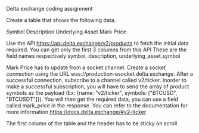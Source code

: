 Delta exchange coding assignment

Create a table that shows the following data.   

Symbol
Description
Underlying Asset
Mark Price

Use the API https://api.delta.exchange/v2/products to fetch the initial data required. You can get only the first 3 columns from this API 
These are the field names respectively symbol, description, underlying_asset.symbol 

Mark Price has to update from a socket channel. 
Create a socket connection using the URL wss://production-esocket.delta.exchange. 
After a successful connection, subscribe to a channel called v2/ticker. 
Inorder to make a successful subscription, you will have to send the array of product symbols as the payload (Ex: {name: "v2/ticker", symbols: ["BTCUSD", "BTCUSDT"]}). 
You will then get the required data, you can use a field called mark_price in the response. 
You can refer to the documentation for more information https://docs.delta.exchange/#v2-ticker 

The first column of the table and the header has to be sticky on scroll 
